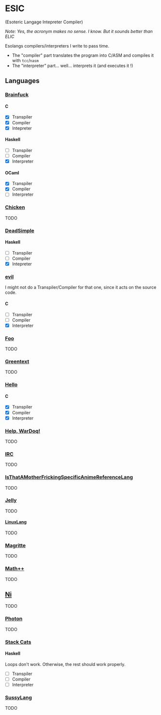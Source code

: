 # ESIC

(Esoteric Langage Intepreter Compiler)

*Note: Yes, the acronym makes no sense. I know. But it sounds better than ELIC*

Esolangs compilers/interpreters I write to pass time.

- The "compiler" part translates the program into C/ASM and compiles it with `tcc`/`nasm`
- The "interpreter" part... well... interprets it (and executes it !)

## Languages

### [Brainfuck](https://esolangs.org/wiki/Brainfuck)

#### C

- [x] Transpiler
- [x] Compiler
- [x] Intepreter

#### Haskell

- [ ] Transpiler
- [ ] Compiler
- [x] Interpreter

#### OCaml

- [x] Transpiler
- [x] Compiler
- [ ] Interpreter

### [Chicken](https://esolangs.org/wiki/Chicken)
TODO

### [DeadSimple](https://esolangs.org/wiki/DeadSimple)

#### Haskell

- [ ] Transpiler
- [ ] Compiler
- [x] Intepreter

### [evil](https://esolangs.org/wiki/Evil)

I might not do a Transpiler/Compiler for that one, since it acts on the source code.

#### C

- [ ] Transpiler
- [ ] Compiler
- [x] Interpreter

### [Foo](https://esolangs.org/wiki/Foo)
TODO

### [Greentext](https://esolangs.org/wiki/Greentext)
TODO

### [Hello](https://esolangs.org/wiki/Hello)

#### C

- [x] Transpiler
- [x] Compiler
- [x] Interpreter

### [Help, WarDoq!](https://esolangs.org/wiki/Help,_WarDoq%21)
TODO

### [IRC](https://esolangs.org/wiki/IRC)
TODO

### [IsThatAMotherFrickingSpecificAnimeReferenceLang](https://esolangs.org/wiki/IsThatAMotherFrickingSpecificAnimeReferenceLang)
TODO

### [Jelly](https://esolangs.org/wiki/Jelly)
TODO

#### [LinuxLang](https://esolangs.org/wiki/LinuxLang)
TODO

### [Magritte](https://esolangs.org/wiki/Magritte)
TODO

### [Math++](https://esolangs.org/wiki/Math%2B%2B)
TODO

## [Ni](https://esolangs.org/wiki/Ni)
TODO

### [Photon](https://esolangs.org/wiki/Photon)
TODO

### [Stack Cats](https://esolangs.org/wiki/Stack_Cats)

#### Haskell

Loops don't work. Otherwise, the rest should work properly.

- [ ] Transpiler
- [ ] Compiler
- [ ] Interpreter

### [SussyLang](https://esolangs.org/wiki/SussyLang)
TODO
